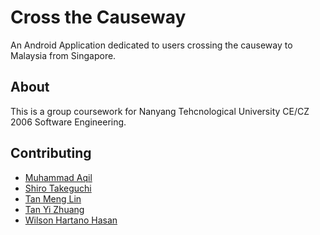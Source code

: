 # Cross the Causeway

An Android Application dedicated to users crossing the causeway to Malaysia from Singapore.

## About
This is a group coursework for Nanyang Tehcnological University CE/CZ 2006 Software Engineering.

## Contributing

* [Muhammad Aqil](https://github.com/ffashinyhair)
* [Shiro Takeguchi](https://github.com/ShiroTakeguchi)
* [Tan Meng Lin](https://github.com/menggdbb)
* [Tan Yi Zhuang](https://github.com/TanYiZhuang)
* [Wilson Hartano Hasan](https://github.com/wilhh)
